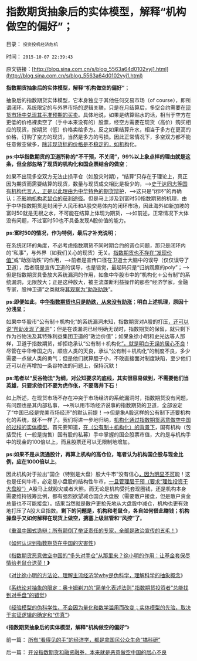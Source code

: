 # 指数期货抽象后的实体模型，解释“机构做空的偏好”；

目录： `投资投机经济危机` 

时间： `2015-10-07 22:39:43` 

原文链接：[http://blog.sina.com.cn/s/blog_5563a64d0102vyj1.html](http://blog.sina.com.cn/s/blog_5563a64d0102vyj1.html)

**指数期货抽象后的实体模型，解释“机构做空的偏好”**；

抽象后的指数期货实体模型，它本身独立于其他任何交易市场（of
course），即所谓闭环。系统限定的与外界市场的逻辑关联，只是在月结算后，多空合约需要在[现货市场中兑现其平准预期的买卖](../../../2015/9/16/指数期货不适合公有制中国，喉舌专家一直装成不懂；.md)。具体地说，如果是结算贴水的话，相当于空方在更低的价格裸卖空了（手中本来没有的）股票，经空方需要在现货（高价）购买相应的现货，按期货（低）价格卖给多方。反之如果结算升水，相当于多方在更高的价格，订购了空方的现货，当然是多方的亏损。因此正常情况下，多空双方都不能任意做空做多，[除非现货标的价格是不稳定的，如机构](../../../2015/9/5/如果不能限制机构化，就要废止指数期货；.md)化。

**ps:中华指数期货的卫道所称的“不干预，不关闭”，99%以上象点样的理由就是这条，但全部忽略了现货的机构化和国企票结合的做空**；

如果不出现多空双方无法止损平仓（如股灾时期），“结算”只存在于理论上，真正因为期货而需要结算的现货，数量与现货成交相比是极少的，——>[史干达同志等国有机构代言人，正是以此理由为中华特色的期货辩护](../../../2015/9/2/机构化是指数期货老鼠仓有效打压股市的充分条件.md)，——>这只是“闭环”的再确认；[不影响机构老鼠仓的获利途径](../../../2015/9/2/机构化是指数期货老鼠仓有效打压股市的充分条件.md)。但是马上涉及到富时50指数期货的机理，由于中华指数期货是封闭于人民币和A股交易体内的闭环市场，因此海外如新加坡的富时50就是无根之水，不可能在结算上体现为期货，——>如前述，正常情况下大体没有问题，不过富时50也不具备发现A股价值的能力。

**ps:富时50的情况，作为特例，最后才补充说明**；

在系统闭环的角度，不必考虑指数期货不同时期合约的调仓问题，那只是闭环内的“私事”，与外界（如我们关心的现货）无关。[指数期货也不存在“发现价值”](../../../2015/9/12/“指数期货发现价格”是谎言千遍的子虚乌有；.md)或“助涨助跌”的作用，——>前者是宣传口径在卫道士大脑中的误导（仅仅误导了卫道），后者既是宣传卫道的误导，也是错觉，最起码只是“归纳观察的poly”；——>但是指数期货具备放大系统漏洞的作用，如象中华股市中的“机构化＋公有制”的系统漏洞，无限放大；正是这种放大，被主流垄断利益操作的那些“经济学家，金融专家，股神卫道”之类就将[其观察为“助涨助跌](../../../2015/8/31/中国A股严重机构化后，指数期货的畸变和失真，及误导；.md)”。

**ps:即便如此，中[华指数期货也只是助跌，从来没有助涨](../../../2015/9/29/如何认识到指数期货在中国的灾害性？.md)**；**明白上述机理，原因十分浅显**；

如果中华股市“公有制＋机构化”的系统漏洞未知，指数期货对A股的打压[，还可以说“帮助发现了漏洞](../../../2013/7/9/接近真相的徐小明先生仍存的误区.md)”；但是在该漏洞已经明确无误时，指数期货的保留，就只剩下作为谷物法及其特殊利益集团卫道的“政治价值”；如果象徐小明和史光达等人那样，卫道于指数期货，却拒绝承认“公有制＋机构化[”，就是明白无误的居心不良](../../../2015/9/19/徐小明同志要把自已钉在指数期货的耻辱柱上.md)！尽管在中华帝国之内，顺应人类的天良，承认“公有制＋机构化”的制度不良，多少需要一点做人类的勇气；但是他们就算胆子小，不敢直接面对制度缺陷，至少他们还可以在再增加一条谷物法的问题上，保持沉默！

**ps:笔者以“反谷物法”为纲，对公知要求的底线，其实很容易做到，不需要他们当英雄，只要求他们不要为虎作伥，不要落井下石**！

如上所述，在现货市场不存在冲突于市场经济的系统漏洞时，指数期货没有问题，有问题也是其内部私事，——>所以用市场经济说事的指数期货的卫道，全部设定了“中国已经是完美市场经济”的默认前提！——>但是象A股这样的公有制下还要机构化的系统，就不一样了。我们将进一步地归纳，[机构化通过指数期货恶意做空中国的过程的实体模型](../../../2015/9/13/（公有制+机构化+指数期货）让“做空中国”变成绝对真理；.md)。首先要知道，[在（公有制＋机构化）的背景下](../../../2015/9/2/机构化是指数期货老鼠仓有效打压股市的充分条件.md)，国有机构（包括受托（一般是抛售）国有股的私募）手中掌握的国企股票市值，大约是与机构手中的现金的100倍以上，而且股票还可以无限制地增加。

**ps:如果不是从流通股计，再算上机构的高仓位，笔者认为机构国企股与现金比例，应在1000倍以上**。

因此机构对于拉出“国企（特别是大盘）股大牛市”没有信心[，因为明显不可](../../../2013/10/29/流动性定律对中国股市的两个先验结论.md)能！这也是任何牛市，必定是小盘股的结构性牛市，[一旦管理层干预（要求“理性投资于大盘股”）](../../../2012/10/15/基金在“现货＋期货”中的倾轧，证监会对大熊市负主要责任.md)A股马上就股灾或者大熊。而无论是机构受托套现圈钱，还是机构本身需要维持钱筹比例，都有强烈欲望减仓国企大盘股（需要散户接盘，但是散户资金总量也不可能接盘）。结果当然就是散户更抢先地从大盘股中减仓，机构也更有效地打压了A股大盘指数。**剩下的问题是，机构和老鼠仓，各自如何借此赚钱；机构操盘手又如何解释在现货上做空，搪塞上级监管和“风控”了**。

《[重温中国式诡辩：所有颠倒了举证责任的专家，全部是政治宣传的五毛！](../../../2015/9/28/所有颠倒了举证责任的专家，全部是政治诡辩的五毛！.md)》

《[如何认识到指数期货在中国的灾害性](../../../2015/9/29/如何认识到指数期货在中国的灾害性？.md)》

《[指数期货恶意做空中国的“多头对手仓”从那里来？徐小明的作用：让基金套保尽情给老鼠仓送菜！](../../../2015/9/30/开设指数期货和融资融券，本来就是恶意做空中国的居心不良.md)**》**

《[对比徐小明的方法论，理解主流经济学why是伪科学，理解科学的抽象概念](../../../2015/10/4/主流经济学why是伪科学，理解科学的抽象概念.md)》

《[系统论对抽象的限定：奥卡姆剃刀的“简单化表述法则”,指数期货投资者“总能找到对手盘”的错觉](../../../2015/10/5/系统论对抽象的限定：奥卡姆剃刀的“简单化表述法则”；.md)》

《[经验模型的伪科学性，不会因为量化和数学滥用而改变；实体模型的先验，取决于实证逻辑的确定和“仿真”](../../../2015/10/6/经验模型的伪科学性，不会因为量化和数学滥用而改变；.md)》

《**指数期货抽象后的实体模型，解释“机构做空的偏好”**》

前一篇： [所有“看得见的手”的经济学，都是拿国民公众生命“搞科研”](../../../2015/10/9/所有“看得见的手”的经济学，都是拿国民公众生命“搞科研”.md)

后一篇： [开设指数期货和融资融券，本来就是恶意做空中国的居心不良](../../../2015/9/30/开设指数期货和融资融券，本来就是恶意做空中国的居心不良.md)


